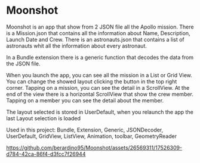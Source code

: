 # Moonshot

Moonshot is  an app that show from 2 JSON file all the Apollo mission.
There is a Mission.json that contains all the information about Name, Description, Launch Date and Crew.
There is an astronauts.json that contains a list of astronauts whit all the information about every astronaut.

In a Bundle extension there is a generic function that decodes the data from the JSON file.

When you launch the app, you can see all the mission in a List or Grid View. You can change the showed layout clicking the button in the top right corner.
Tapping on a mission, you can see the detail in a ScrollView. At the end of the view there is a horizontal ScrollView that show the crew member.
Tapping on a member you can see the detail about the member.

The layout selected is stored in UserDefault, when you relaunch the app the last Layout selection is loaded


Used in this project: Bundle, Extension, Generic, JSONDecoder, UserDefault, GridView, ListView, Animation, toolbar, GeometryReader




https://github.com/berardino95/Moonshot/assets/26569311/17526309-d784-42ca-86f4-d3fcc7f26944

